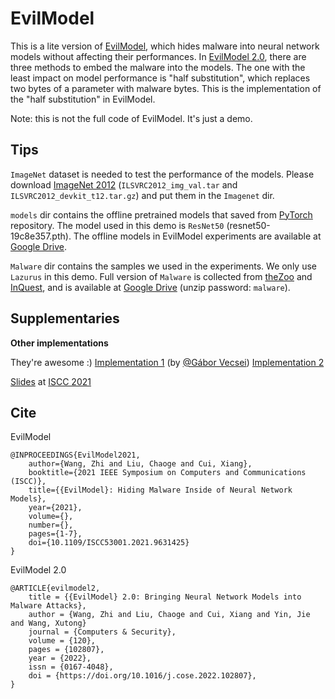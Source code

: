 # EvilModel

This is a lite version of [EvilModel](https://doi.org/10.1016/j.cose.2022.102807), which hides malware into neural network models without affecting their performances. In [EvilModel 2.0](https://doi.org/10.1016/j.cose.2022.102807), there are three methods to embed the malware into the models. The one with the least impact on model performance is "half substitution", which replaces two bytes of a parameter with malware bytes. This is the implementation of the "half substitution" in EvilModel. 

Note: this is not the full code of EvilModel. It's just a demo.

## Tips

`ImageNet` dataset is needed to test the performance of the models. Please download [ImageNet 2012](https://www.image-net.org/download.php) (`ILSVRC2012_img_val.tar` and `ILSVRC2012_devkit_t12.tar.gz`) and put them in the `Imagenet` dir.

`models` dir contains the offline pretrained models that saved from [PyTorch](https://github.com/pytorch/vision) repository. The model used in this demo is `ResNet50` (resnet50-19c8e357.pth). The offline models in EvilModel experiments are available at [Google Drive](https://drive.google.com/file/d/1bWu-2jBig-Lbo2KNC_uRnbVY0ABTjs55/view?usp=share_link).

`Malware` dir contains the samples we used in the experiments. We only use `Lazurus` in this demo. Full version of `Malware` is collected from [theZoo](https://github.com/ytisf/theZoo) and [InQuest](https://github.com/InQuest/malware-samples), and is available at [Google Drive](https://drive.google.com/file/d/15ivwxbQBadkXBgI8LGTyMWYQOrXMs1YP/view?usp=share_link) (unzip password: `malware`).

## Supplementaries

__Other implementations__

They're awesome :) 
[Implementation 1](https://github.com/gaborvecsei/Neural-Network-Steganography) (by [@Gábor Vecsei](https://www.gaborvecsei.com/)) [Implementation 2](https://github.com/fishjojo1/pyfltemb) 

[Slides](https://zw.ac.cn/files/EvilModel_presentation.pdf) at [ISCC 2021](https://iscc2021.unipi.gr/)

## Cite

EvilModel
```
@INPROCEEDINGS{EvilModel2021,
    author={Wang, Zhi and Liu, Chaoge and Cui, Xiang},
    booktitle={2021 IEEE Symposium on Computers and Communications (ISCC)}, 
    title={{EvilModel}: Hiding Malware Inside of Neural Network Models}, 
    year={2021},
    volume={},
    number={},
    pages={1-7},
    doi={10.1109/ISCC53001.2021.9631425}
}
```

EvilModel 2.0
```
@ARTICLE{evilmodel2,
    title = {{EvilModel} 2.0: Bringing Neural Network Models into Malware Attacks},
    author = {Wang, Zhi and Liu, Chaoge and Cui, Xiang and Yin, Jie and Wang, Xutong}
    journal = {Computers & Security},
    volume = {120},
    pages = {102807},
    year = {2022},
    issn = {0167-4048},
    doi = {https://doi.org/10.1016/j.cose.2022.102807},
}
```
